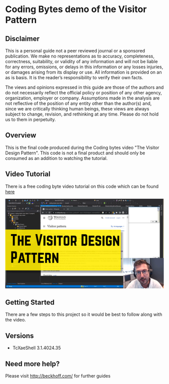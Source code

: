 # Coding Bytes demo of the Visitor Pattern

## Disclaimer

This is a personal guide not a peer reviewed journal or a sponsored publication. We make
no representations as to accuracy, completeness, correctness, suitability, or validity of any
information and will not be liable for any errors, omissions, or delays in this information or any
losses injuries, or damages arising from its display or use. All information is provided on an as
is basis. It is the reader’s responsibility to verify their own facts.

The views and opinions expressed in this guide are those of the authors and do not
necessarily reflect the official policy or position of any other agency, organization, employer or
company. Assumptions made in the analysis are not reflective of the position of any entity
other than the author(s) and, since we are critically thinking human beings, these views are
always subject to change, revision, and rethinking at any time. Please do not hold us to them
in perpetuity.

## Overview

This is the final code produced during the Coding bytes video "The Visitor Design Pattern". This code is not a final product and should only be consumed as an addition to watching the tutorial.

## Video Tutorial

There is a free coding byte video tutorial on this code which can be found [here](https://beckhoff-au.teachable.com/courses/coding-bytes-twincat-3/lectures/46078048)

[![image](./docs/images/CodingBytes.png)](https://beckhoff-au.teachable.com/courses/coding-bytes-twincat-3/lectures/46078048)

## Getting Started

There are a few steps to this project so it would be best to follow along with the video.

## Versions

- TcXaeShell 3.1.4024.35

## Need more help?

Please visit http://beckhoff.com/ for further guides
